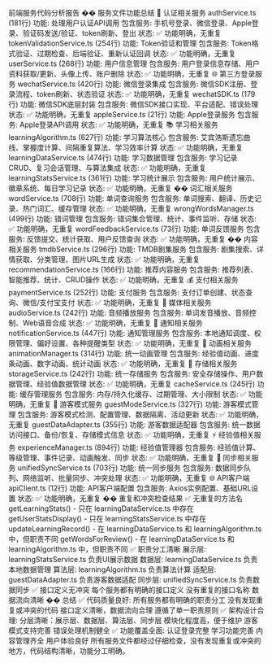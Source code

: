 前端服务代码分析报告
�� 服务文件功能总结
🔐 认证相关服务
authService.ts (181行)
功能: 处理用户认证API调用
包含服务: 手机号登录、微信登录、Apple登录、验证码发送/验证、token刷新、登出
状态: ✅ 功能明确，无重复
tokenValidationService.ts (254行)
功能: Token验证和管理
包含服务: Token格式验证、过期检查、后端验证、重新认证回调
状态: ✅ 功能明确，无重复
userService.ts (268行)
功能: 用户信息管理
包含服务: 用户登录信息存储、用户资料获取/更新、头像上传、账户删除
状态: ✅ 功能明确，无重复
🌐 第三方登录服务
wechatService.ts (420行)
功能: 微信登录集成
包含服务: 微信SDK注册、登录流程、token刷新、状态验证
状态: ✅ 功能明确，无重复
wechatSDK.ts (179行)
功能: 微信SDK底层封装
包含服务: 微信SDK接口实现、平台适配、错误处理
状态: ✅ 功能明确，无重复
appleService.ts (21行)
功能: Apple登录服务
包含服务: Apple登录API调用
状态: ✅ 功能明确，无重复
📚 学习相关服务
learningAlgorithm.ts (627行)
功能: 学习算法核心
包含服务: 艾宾浩斯遗忘曲线、掌握度计算、间隔重复算法、学习效率计算
状态: ✅ 功能明确，无重复
learningDataService.ts (474行)
功能: 学习数据管理
包含服务: 学习记录CRUD、复习会话管理、与算法集成
状态: ✅ 功能明确，无重复
learningStatsService.ts (361行)
功能: 学习统计展示
包含服务: 用户统计展示、徽章系统、每日学习记录
状态: ✅ 功能明确，无重复
�� 词汇相关服务
wordService.ts (708行)
功能: 单词查询服务
包含服务: 单词搜索、翻译、历史记录、热门词汇、缓存管理
状态: ✅ 功能明确，无重复
wrongWordsManager.ts (499行)
功能: 错词管理
包含服务: 错词集合管理、统计、事件监听、存储
状态: ✅ 功能明确，无重复
wordFeedbackService.ts (73行)
功能: 单词反馈服务
包含服务: 反馈提交、统计获取、用户反馈查询
状态: ✅ 功能明确，无重复
�� 内容相关服务
tmdbService.ts (296行)
功能: TMDB剧集服务
包含服务: 剧集搜索、详情获取、分类管理、图片URL生成
状态: ✅ 功能明确，无重复
recommendationService.ts (166行)
功能: 推荐内容服务
包含服务: 推荐列表、智能推荐、统计、CRUD操作
状态: ✅ 功能明确，无重复
💰 支付相关服务
paymentService.ts (252行)
功能: 支付服务
包含服务: 支付订单创建、状态查询、微信/支付宝支付
状态: ✅ 功能明确，无重复
🎵 媒体相关服务
audioService.ts (242行)
功能: 音频播放服务
包含服务: 单词发音播放、音频控制、Web语音合成
状态: ✅ 功能明确，无重复
🔔 通知相关服务
notificationService.ts (447行)
功能: 通知管理服务
包含服务: 本地通知调度、权限管理、偏好设置、各种提醒类型
状态: ✅ 功能明确，无重复
🎨 动画相关服务
animationManager.ts (314行)
功能: 统一动画管理
包含服务: 经验值动画、进度条动画、数字动画、统计动画
状态: ✅ 功能明确，无重复
💾 存储相关服务
storageService.ts (242行)
功能: 统一存储服务
包含服务: 安全存储操作、用户数据管理、经验值数据管理
状态: ✅ 功能明确，无重复
cacheService.ts (245行)
功能: 缓存管理服务
包含服务: 内存/持久化缓存、过期管理、大小限制
状态: ✅ 功能明确，无重复
👥 游客模式服务
guestModeService.ts (327行)
功能: 游客模式管理
包含服务: 游客模式检测、配置管理、数据隔离、活动更新
状态: ✅ 功能明确，无重复
guestDataAdapter.ts (355行)
功能: 游客数据适配器
包含服务: 统一数据访问接口、备份/恢复、存储模式信息
状态: ✅ 功能明确，无重复
⚡ 经验值相关服务
experienceManager.ts (894行)
功能: 经验值管理器
包含服务: 经验值计算、等级管理、事件记录、动画触发、同步
状态: ✅ 功能明确，无重复
🔄 同步相关服务
unifiedSyncService.ts (703行)
功能: 统一同步服务
包含服务: 数据同步队列、网络监听、批量同步、冲突处理
状态: ✅ 功能明确，无重复
🌐 API客户端
apiClient.ts (12行)
功能: API客户端配置
包含服务: Axios实例配置、基础URL设置
状态: ✅ 功能明确，无重复
�� 重复和冲突检查结果
✅ 无重复的方法名
getLearningStats() - 只在 learningDataService.ts 中存在
getUserStatsDisplay() - 只在 learningStatsService.ts 中存在
updateLearningRecord() - 在 learningDataService.ts 和 learningAlgorithm.ts 中，但职责不同
getWordsForReview() - 在 learningDataService.ts 和 learningAlgorithm.ts 中，但职责不同
✅ 职责分工清晰
展示层: learningStatsService.ts 负责UI展示数据
数据层: learningDataService.ts 负责本地数据管理
算法层: learningAlgorithm.ts 负责算法计算
适配层: guestDataAdapter.ts 负责游客数据适配
同步层: unifiedSyncService.ts 负责数据同步
✅ 接口定义无冲突
每个服务都有明确的接口定义
没有重复的接口名称
数据流向清晰
�� 总结
✅ 代码质量良好:
所有服务都有明确的职责分工
没有发现重复或冲突的代码
接口定义清晰，数据流向合理
遵循了单一职责原则
✅ 架构设计合理:
分层清晰：展示层、数据层、算法层、同步层
模块化程度高，便于维护
游客模式支持完善
错误处理机制健全
✅ 功能覆盖全面:
认证登录完整
学习功能完善
内容管理齐全
用户体验良好
所有服务文件都经过仔细检查，没有发现重复或冲突的地方，代码结构清晰，功能分工明确。